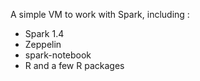 A simple VM to work with Spark, including : 
- Spark 1.4
- Zeppelin
- spark-notebook
- R and a few R packages
